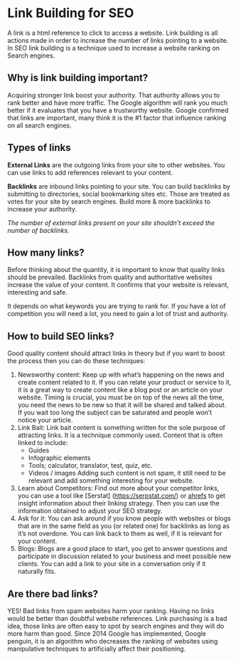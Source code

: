 # Link Building for SEO

A link is a html reference to click to access a website. Link building is all actions made in order to increase the number of links pointing to a website. In SEO link building is a technique used to increase a website ranking on Search engines. 

## Why is link building important?

Acquiring stronger link boost your authority. That authority allows you to rank better and have more traffic. The Google algorithm will rank you much better if it evaluates that you have a trustworthy website. Google confirmed that links are important, many think it is the #1 factor that influence ranking on all search engines. 

## Types of links

**External Links** are the outgoing links from your site to other websites. You can use links to add references relevant to your content. 

**Backlinks** are inbound links pointing to your site. You can build backlinks by submitting to directories, social bookmarking sites etc. Those are treated as votes for your site by search engines. Build more & more backlinks to increase your authority.

*The number of external links present on your site shouldn’t exceed the number of backlinks.*

## How many links? 

Before thinking about the quantity, it is important to know that quality links should be prevailed. Backlinks from quality and authoritative websites increase the value of your content. It confirms that your website is relevant, interesting and safe.

It depends on what keywords you are trying to rank for. If you have a lot of competition you will need a lot, you need to gain a lot of trust and authority. 

## How to build SEO links? 

Good quality content should attract links in theory but if you want to boost the process then you can do these techniques:

1. Newsworthy content: Keep up with what’s happening on the news and create content related to it. If you can relate your product or service to it, it is a great way to create content like a blog post or an article on your website. Timing is crucial, you must be on top of the news all the time, you need the news to be new so that it will be shared and talked about. If you wait too long the subject can be saturated and people won’t notice your article. 
2. Link Bait: Link bait content is something written for the sole purpose of attracting links. It is a technique commonly used. Content that is often linked to include:
	- Guides 
	- Infographic elements
	- Tools; calculator, translator, test, quiz, etc. 
	- Videos / images
Adding such content is not spam, it still need to be relevant and add something interesting for your website. 
3. Learn about Competitors: Find out more about your competitor links, you can use a tool like [Serstat] (https://serpstat.com/) or [ahrefs](https://ahrefs.com/) to get insight information about their linking strategy. Then you can use the information obtained to adjust your SEO strategy. 
4. Ask for it: You can ask around if you know people with websites or blogs that are in the same field as you (or related one) for backlinks as long as it’s not overdone. You can link back to them as well, if it is relevant for your content. 
5. Blogs: Blogs are a good place to start, you get to answer questions and participate in discussion related to your business and meet possible new clients. You can add a link to your site in a conversation only if it naturally fits.

## Are there bad links?

YES! 
Bad links from spam websites harm your ranking. Having no links would be better than doubtful website references. 
Link purchasing is a bad idea, those links are often easy to spot by search engines and they will do more harm than good. 
Since 2014 Google has implemented, Google penguin, it is an algorithm who decreases the ranking of websites using manipulative techniques to artificially affect their positioning. 
